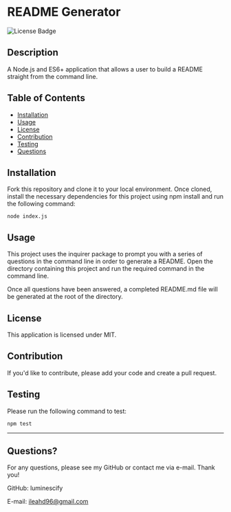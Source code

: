 
  # README Generator

  ![License Badge](https://img.shields.io/static/v1?label=License&message=MIT&color=success)

  ## Description

  A Node.js and ES6+ application that allows a user to build a README straight from the command line.

  ## Table of Contents

  - [Installation](#installation)
  - [Usage](#usage)
  - [License](#license)
  - [Contribution](#contribution)
  - [Testing](#testing)
  - [Questions](#questions)
  
  ## Installation
  Fork this repository and clone it to your local environment. Once cloned, install the necessary dependencies for this project using npm install and run the following command:

  ```
  node index.js
  ```

  ## Usage

  This project uses the inquirer package to prompt you with a series of questions in the command line in order to generate a README. Open the directory containing this project and run the required command in the command line. 
  
  Once all questions have been answered, a completed README.md file will be generated at the root of the directory.

  ## License

  This application is licensed under MIT.

  ## Contribution

  If you'd like to contribute, please add your code and create a pull request.

  ## Testing

  Please run the following command to test:

  ```
  npm test
  ```

  ---
  
  ## Questions?
  For any questions, please see my GitHub or contact me via e-mail. Thank you!
  
  GitHub: luminescify
  
  E-mail: ileahd96@gmail.com
  

